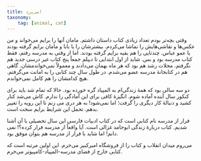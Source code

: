 ```yaml
---
title: می‌پرد!
taxonomy:
    tag: [animal, cat]
---
```


وقتی بچه‌تر بودم تعداد زیادی کتاب داستان داشتم. مامان آنها را برایم می‌خواند و من عکس‌ها و نقاشی‌هایش را تماشا می‌کردم. بیشترشان را یا بابا و مامان  برایم گرفته بودند یا عمو عباس. چندتایی را هم بقیه برایم گرفته بودند. اما از وقتی به مدرسه رفتم، فقط کتاب مدرسه بود و بس. شاید از اول ابتدایی تا دیپلم جمعاً پنج کتاب غیر درسی جدید هم نگرفتم. مجلات رشد هم بود که هر ماه بهمان می‌دادند و معمولاً نمی‌خواندمشان. گاهی هم در کتابخانهٔ مدرسه عضو می‌شدم. در طول سال چند کتابی را به امانت می‌گرفتم. هیچ کدامشان را هم کامل نمی‌خواندم.

دو سه سالی بود که همهٔ زندگی‌ام به المپیاد گره خورده بود. حالا که تمام شد باید برای کنکور سال آینده آماده شوم. انگیزهٔ کافی برای این آمادگی را ندارم. کاش می‌شد کنار کشید و دنبالهٔ کار دیگری را  گرفت؛ اما نمی‌شود!
به هر دری می ‌زنم تا این رویه را تغییر بدهم. تحمل این شرایط برایم سخت است.

فرار از مدرسه  نام کتابی است که در کتاب ادبیات فارسی این سال تحصیلی با آن آشنا شدیم. کتاب دربارهٔ زندگی ابوحامد غزالی است. آیا واقعاً از مدرسه فرار کرده؟! نمی دانم! اما شاید با فرار از مدرسه هم بتوان موفق بود. 

می‌روم میدان انقلاب و کتاب را از فروشگاه امیرکبیر می‌خرم. این اولین مرتبه است که کتابی خارج از فضای مدرسه-المپیاد-کامپیوتر می‌خرم. 